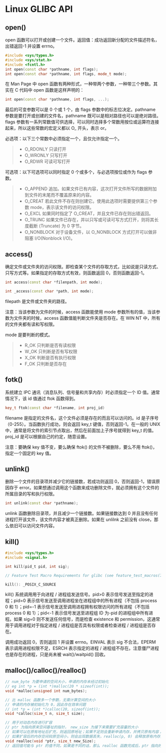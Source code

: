 # Linux GLIBC API

## open()

open 函数可以打开或创建一个文件。返回值：成功返回新分配的文件描述符名，出错返回-1 并设置 errno。

```cpp
#include <sys/types.h>
#include <sys/stat.h>
#include <fcntl.h>
int open(const char *pathname, int flags);
int open(const char *pathname, int flags, mode_t mode);
```

在 Man Page 中 open 函数有两种形式，一种带两个参数，一种带三个参数。其实在 C 代码中 open 函数是这样声明的：

```cpp
int open(const char *pathname, int flags, ...);
```

最后的可变参数可以是 0 个或 1 个，由 flags 参数中的标志位决定。pathname 参数是要打开或创建的文件名，pathname 既可以是相对路径也可以是绝对路径。flags 参数有一系列常数值可供选择，可以同时选择多个常数用按位或运算符连接起来，所以这些常数的宏定义都以 O_ 开头，表示 or。

必选项：以下三个常数中必须指定一个，且仅允许指定一个。

>- O_RDONLY 只读打开
>- O_WRONLY 只写打开
>- O_RDWR  可读可写打开

可选项：以下可选项可以同时指定 0 个或多个，与必选项按位或作为 flags 参数。

>- O_APPEND 追加。如果文件已有内容，这次打开文件所写的数据附加到文件的末尾而不覆盖原来的内容。
>- O_CREAT 若此文件不存在则创建它。使用此选项时需要提供第三个参数 mode，表示该文件的访问权限。
>- O_EXCL 如果同时指定了 O_CREAT，并且文件已存在则出错返回。
>- O_TRUNC 如果文件已存在，并以只写或可读可写方式打开，则将其长度截断 (Truncate) 为 0 字节。
>- O_NONBLOCK 对于设备文件，以 O_NONBLOCK 方式打开可以做非阻塞 I/O(Nonblock I/O)。

## access()

确定文件或文件夹的访问权限。即检查某个文件的存取方式，比如说是只读方式、只写方式等。如果指定的存取方式有效，则函数返回 0，否则函数返回-1。

```cpp
int access(const char *filenpath, int mode);

int _access(const char *path, int mode);
```

filepath 是文件或文件夹的路径。

注意：当该参数为文件的时候，access 函数能使用 mode 参数所有的值，当该参数为文件夹的时候，access 函数值能判断文件夹是否存在。在 WIN NT 中，所有的文件夹都有读和写权限。

mode 是要判断的模式。

>- R_OK 只判断是否有读权限
>- W_OK 只判断是否有写权限
>- X_OK 判断是否有执行权限
>- F_OK 只判断是否存在

## fotk()

系统建立 IPC 通讯（消息队列、信号量和共享内存）时必须指定一个 ID 值。通常情况下，该 id 值通过 ftok 函数得到。

```cpp
key_t ftok(const char *filename, int proj_id)
```

filename 是指定的文件名，这个文件必须是存在的而且可以访问的。id 是子序号（0-255）。当函数执行成功，则会返回 key_t 键值，否则返回-1。在一般的 UNIX 中，通常是将文件的索引节点取出，然后在前面加上子序号就得到 key_t 的值。proj_id 是可以根据自己的约定，随意设置。

注意：要确保 key 值不变，要么确保 ftok() 的文件不被删除，要么不用 ftok()，指定一个固定的 key 值。

## unlink()

删除一个文件的目录项并减少它的链接数，若成功则返回 0，否则返回-1，错误原因存于 error。如果想通过调用这个函数来成功删除文件，就必须拥有这个文件的所属目录的写和执行权限。

```cpp
int unlink(const char *pathname);
```

unlink 函数删除目录项，并且减少一个链接数。如果链接数达到 0 并且没有任何进程打开该文件，该文件内容才被真正删除。如果在 unlilnk 之前没有 close，那么依旧可以访问文件内容。

## kill()

```c
#include <sys/types.h>
#include <signal.h>

int kill(pid_t pid, int sig);

// Feature Test Macro Requirements for glibc (see feature_test_macros(7)):

kill(): _POSIX_C_SOURCE
```

kill() 系统调用用于向进程 / 进程组发送信号。pid>0 表示信号发送至指定的进程；pid=0 表示信号发送至调用进程坐在进程组中的所有进程（不包括 process 0 和 1）；pid=-1 表示信号发送至调用进程拥有权限访问的所有进程（不包括 process 0 和 1）；pid<-1 表示信号发送至进程组 ID 为-pid 的进程组中所有进程。如果 sig=0 则不发送任何信号，而是检查 existence 和 permission，这通常用于调用进程对于指定进程 / 进程组是否具有权限或者检查进程 / 进程组是否存在。

调用成功返回 0，否则返回 1 并设置 errno。EINVAL 表示 sig 不合法，EPERM 表示调用进程权限不足，ESRCH 表示指定的进程 / 进程组不存在。注意僵尸进程也是存在的进程，只是尚未被 wait()/waitpid() 回收。

## malloc()/calloc()/realloc()

```c
// num_byte 为要申请的空间大小，申请的内存未经过初始化
// eg int *p = (int *)malloc(20 * sizeof(int));
void *malloc(unsigned int num_bytes);

// 比 malloc 函数多一个参数，无需计算空间的大小
// 申请的内存被初始化为 0，因此存在效率问题
// int *p = (int *)calloc(20, sizeof(int));
void *calloc(size_t n, size_t size);

// 用于对动态内存进行扩容
// ptr 为指向原来空间基址的指针， new_size 为接下来需要扩充容量的大小
// 如果可以在原有地址后扩充，则返回原地址；如果不足则会重新申请内存，并拷贝原有内容；扩充失败返回 nullptr，原有内容不变
// 如果扩容后的内存空间较原空间小，则会出现数据丢失，realloc(p, 0) 会释放原有内存并返回 nullptr
void realloc(void *ptr, size_t new_Size);
// 返回值可能与 ptr 的值不同，如果是不同的话，那么 realloc 函数完成后，ptr 指向的旧内存已被 free 掉了。如果返回 NULL 值，则分配不成功，而原来的 ptr 指向的内存还没有被 free 掉，要求程序显式 free。
```
